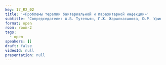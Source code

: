 ```yaml
---
key: 17_R2_02
title: '«Проблемы терапии бактериальной и паразитарной инфекции»'
subtitle: 'Сопредседатели: А.В. Тутельян, Г.Ж. Жарылкасынова, Ю.Р. Уринбаева, Д.И. Иномзода'
format: open
room: room-2
tags:
  - open
speakers: []
draft: false
videoId: null
presentation: null
---
```

